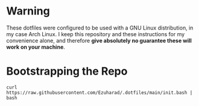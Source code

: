 # Warning
These dotfiles were configured to be used with a GNU Linux distribution, in my case Arch Linux. I keep this repository and these instructions for my convenience alone, and therefore **give absolutely no guarantee these will work on your machine**.

# Bootstrapping the Repo
```
curl https://raw.githubusercontent.com/Ezuharad/.dotfiles/main/init.bash | bash
```

